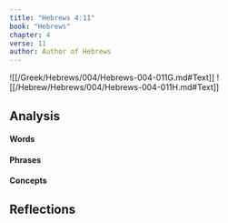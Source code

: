 ```yaml
---
title: "Hebrews 4:11"
book: "Hebrews"
chapter: 4
verse: 11
author: Author of Hebrews
---
```

![[/Greek/Hebrews/004/Hebrews-004-011G.md#Text]]
![[/Hebrew/Hebrews/004/Hebrews-004-011H.md#Text]]

## Analysis

#### Words

#### Phrases

#### Concepts

## Reflections
